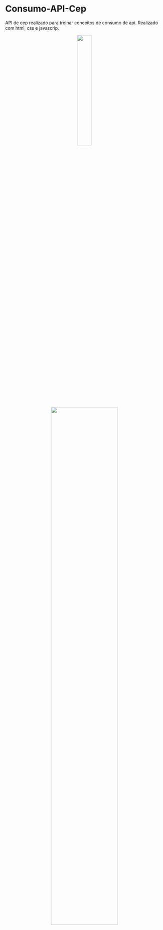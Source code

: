 # Consumo-API-Cep
API de cep realizado para treinar conceitos de consumo de api. Realizado com html, css e javascrip.


<p align="center">
<img src="https://media.giphy.com/media/qgQUggAC3Pfv687qPC/giphy.gif" style="width: 30%;">
</p>


<p align="center">
<img src="https://media.giphy.com/media/KUJ0R2tev1k5IlqpHy/giphy.gif" style="width: 65%;">
</p>



